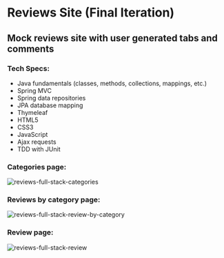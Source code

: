# Reviews Site (Final Iteration)
## Mock reviews site with user generated tabs and comments
### Tech Specs:
<ul>
  <li>Java fundamentals (classes, methods, collections, mappings, etc.)</li>
  <li>Spring MVC</li>
  <li>Spring data repositories</li>
  <li>JPA database mapping</li>
  <li>Thymeleaf</li>
  <li>HTML5</li>
  <li>CSS3</li>
  <li>JavaScript</li>
  <li>Ajax requests</li>
  <li>TDD with JUnit</li>
</ul>

### Categories page: 

![reviews-full-stack-categories](https://user-images.githubusercontent.com/28411165/38471701-e1f866d4-3b42-11e8-901e-6b99f3447f9b.jpg)

### Reviews by category page: 

![reviews-full-stack-review-by-category](https://user-images.githubusercontent.com/28411165/38471703-e61de766-3b42-11e8-8d85-e31397b6d07a.jpg)

### Review page: 

![reviews-full-stack-review](https://user-images.githubusercontent.com/28411165/38471732-4f87516a-3b43-11e8-832b-b0d101b2d650.jpg)
